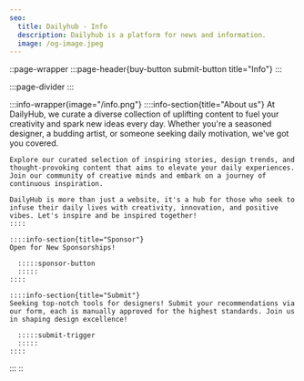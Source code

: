 ```yaml
---
seo:
  title: Dailyhub - Info
  description: Dailyhub is a platform for news and information.
  image: /og-image.jpeg
---
```


::page-wrapper
  :::page-header{buy-button submit-button title="Info"}
  :::

  :::page-divider
  :::

  :::info-wrapper{image="/info.png"}
    ::::info-section{title="About us"}
    At DailyHub, we curate a diverse collection of uplifting content to fuel your creativity and spark new ideas every day. Whether you're a seasoned designer, a budding artist, or someone seeking daily motivation, we've got you covered.
    
    Explore our curated selection of inspiring stories, design trends, and thought-provoking content that aims to elevate your daily experiences. Join our community of creative minds and embark on a journey of continuous inspiration.
    
    DailyHub is more than just a website, it's a hub for those who seek to infuse their daily lives with creativity, innovation, and positive vibes. Let's inspire and be inspired together!
    ::::
  
    ::::info-section{title="Sponsor"}
    Open for New Sponsorships!
    
      :::::sponsor-button
      :::::
    ::::
  
    ::::info-section{title="Submit"}
    Seeking top-notch tools for designers! Submit your recommendations via our form, each is manually approved for the highest standards. Join us in shaping design excellence!
    
      :::::submit-trigger
      :::::
    ::::
  :::
::

